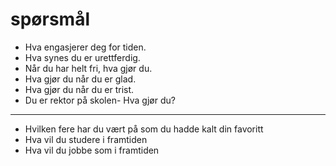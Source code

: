 # spørsmål

-   Hva engasjerer deg for tiden.
-   Hva synes du er urettferdig.
-   Når du har helt fri, hva gjør du.
-   Hva gjør du når du er glad.
-   Hva gjør du når du er trist.
-   Du er rektor på skolen- Hva gjør du?

---

-   Hvilken fere har du vært på som du hadde kalt din favoritt
-   Hva vil du studere i framtiden
-   Hva vil du jobbe som i framtiden
